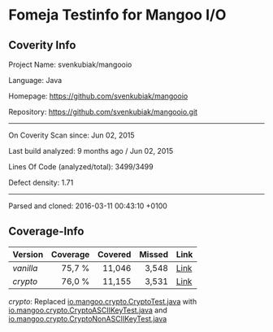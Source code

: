 Fomeja Testinfo for Mangoo I/O
===

Coverity Info
---

Project Name: svenkubiak/mangooio

Language: Java

Homepage: https://github.com/svenkubiak/mangooio

Repository: https://github.com/svenkubiak/mangooio.git

---

On Coverity Scan since: Jun 02, 2015

Last build analyzed: 9 months ago / Jun 02, 2015

Lines Of Code (analyzed/total): 3499/3499

Defect density: 1.71

---

Parsed and cloned: 2016-03-11 00:43:10 +0100

Coverage-Info
---

Version   | Coverage  | Covered  | Missed  | Link
--------- | --------: | -------: | ------: | ----
*vanilla* | 75,7 %    | 11,046   | 3,548   | [Link](https://github.com/svenkubiak/mangooio.git)
*crypto*  | 76,0 %    | 11,155   | 3,531   | [Link](78316da9a114134f8caa38578edb9d2d7e2cebf7)

*crypto*: Replaced [io.mangoo.crypto.CryptoTest.java](https://github.com/svenkubiak/mangooio/blob/master/mangooio-integration-test/src/test/java/io/mangoo/crypto/CryptoTest.java) with [io.mangoo.crypto.CryptoASCIIKeyTest.java](../master/mangooio-integration-test/src/test/java/io/mangoo/crypto/CryptoASCIIKeyTest.java) and [io.mangoo.crypto.CryptoNonASCIIKeyTest.java](../master/mangooio-integration-test/src/test/java/io/mangoo/crypto/CryptoNonASCIIKeyTest.java)
